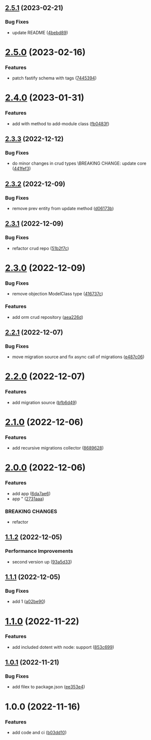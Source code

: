 ## [2.5.1](https://github.com/2ppl/server/compare/v2.5.0...v2.5.1) (2023-02-21)


### Bug Fixes

* update README ([4bebd89](https://github.com/2ppl/server/commit/4bebd891a01d4c6649761858a644b59e41249d92))

# [2.5.0](https://github.com/2ppl/server/compare/v2.4.0...v2.5.0) (2023-02-16)


### Features

* patch fastify schema with tags ([7445394](https://github.com/2ppl/server/commit/7445394f6f4790c70d7e3c5b9dea155280d576d3))

# [2.4.0](https://github.com/2ppl/server/compare/v2.3.3...v2.4.0) (2023-01-31)


### Features

* add with method to add-module class ([fb0483f](https://github.com/2ppl/server/commit/fb0483f78bee6cf99ae3f550c31a9280020db116))

## [2.3.3](https://github.com/2ppl/server/compare/v2.3.2...v2.3.3) (2022-12-12)


### Bug Fixes

* do minor changes in crud types \BREAKING CHANGE: update core ([441fef3](https://github.com/2ppl/server/commit/441fef3c9d2b9ae04a5652166e20be975e1c1a7a))

## [2.3.2](https://github.com/2ppl/server/compare/v2.3.1...v2.3.2) (2022-12-09)


### Bug Fixes

* remove prev entity from update method ([d06173b](https://github.com/2ppl/server/commit/d06173bb38a7b99866c00c713e50390c92e8e48c))

## [2.3.1](https://github.com/2ppl/server/compare/v2.3.0...v2.3.1) (2022-12-09)


### Bug Fixes

* refactor crud repo ([51b2f7c](https://github.com/2ppl/server/commit/51b2f7c8fd48b61178de521eb078502801714d54))

# [2.3.0](https://github.com/2ppl/server/compare/v2.2.1...v2.3.0) (2022-12-09)


### Bug Fixes

* remove objection ModelClass type ([416737c](https://github.com/2ppl/server/commit/416737ca6a4887923e621ff9467b154ed256187a))


### Features

* add orm crud repository ([aea226d](https://github.com/2ppl/server/commit/aea226d724c096d8730964840dd43fe3d64bdcd7))

## [2.2.1](https://github.com/2ppl/server/compare/v2.2.0...v2.2.1) (2022-12-07)


### Bug Fixes

* move migration source and fix async call of migrations ([e487c06](https://github.com/2ppl/server/commit/e487c06ed53fc80155b08b32b88cd9e69cca960f))

# [2.2.0](https://github.com/2ppl/server/compare/v2.1.0...v2.2.0) (2022-12-07)


### Features

* add migration source ([bfb6d49](https://github.com/2ppl/server/commit/bfb6d4947c10167742b08a62fe6cfcc0d17c2f87))

# [2.1.0](https://github.com/2ppl/server/compare/v2.0.0...v2.1.0) (2022-12-06)


### Features

* add recursive migrations collector ([8689628](https://github.com/2ppl/server/commit/86896283cb2e404cbb3b091baa3f38bb5c276fb3))

# [2.0.0](https://github.com/2ppl/server/compare/v1.1.2...v2.0.0) (2022-12-06)


### Features

* add app ([6da7ae6](https://github.com/2ppl/server/commit/6da7ae6db1ea612f5d970c666863dafd0af81273))
* app " ([2731aaa](https://github.com/2ppl/server/commit/2731aaab337e4b93cfb769abc73eea74c6e77996))


### BREAKING CHANGES

* refactor

## [1.1.2](https://github.com/2ppl/server/compare/v1.1.1...v1.1.2) (2022-12-05)


### Performance Improvements

* second version up ([93a5d33](https://github.com/2ppl/server/commit/93a5d335269cb81d59911d6eeae06fa13841c91c))

## [1.1.1](https://github.com/2ppl/server/compare/v1.1.0...v1.1.1) (2022-12-05)


### Bug Fixes

* add 1 ([a02be90](https://github.com/2ppl/server/commit/a02be903aed9d368c42aafc333dbfc4e18941ddd))

# [1.1.0](https://github.com/2ppl/server/compare/v1.0.1...v1.1.0) (2022-11-22)


### Features

* add included dotent with node: support ([853c699](https://github.com/2ppl/server/commit/853c69985486e1291d020c792c9b54e9594e5cc1))

## [1.0.1](https://github.com/2ppl/server/compare/v1.0.0...v1.0.1) (2022-11-21)


### Bug Fixes

* add filex to package.json ([ee353e4](https://github.com/2ppl/server/commit/ee353e4c003da416c049f5d0fec20d6c82526758))

# 1.0.0 (2022-11-16)


### Features

* add code and ci ([b03dd10](https://github.com/2ppl/server/commit/b03dd10829f0d9b49d5bdaa484bfeb7ae6d83b7e))
